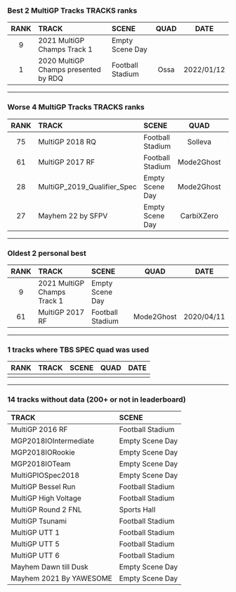 ### Best 2 MultiGP Tracks TRACKS ranks
|RANK|TRACK|SCENE|QUAD|DATE|
|:---:|:---|:---|:---:|:---:|
|9|2021 MultiGP Champs Track 1|Empty Scene Day|||
|1|2020 MultiGP Champs presented by RDQ|Football Stadium|Ossa|2022/01/12|
---
### Worse 4 MultiGP Tracks TRACKS ranks
|RANK|TRACK|SCENE|QUAD|DATE|
|:---:|:---|:---|:---:|:---:|
|75|MultiGP 2018 RQ|Football Stadium|Solleva|2020/05/28|
|61|MultiGP 2017 RF|Football Stadium|Mode2Ghost|2020/04/11|
|28|MultiGP_2019_Qualifier_Spec|Empty Scene Day|Mode2Ghost|2021/04/30|
|27|Mayhem 22 by SFPV|Empty Scene Day|CarbiXZero|2022/04/02|
---
### Oldest 2 personal best
|RANK|TRACK|SCENE|QUAD|DATE|
|:---:|:---|:---|:---:|:---:|
|9|2021 MultiGP Champs Track 1|Empty Scene Day|||
|61|MultiGP 2017 RF|Football Stadium|Mode2Ghost|2020/04/11|
---
### 1 tracks where TBS SPEC quad was used
|RANK|TRACK|SCENE|QUAD|DATE|
|:---:|:---|:---|:---:|:---:|
||||||
---
### 14 tracks without data (200+ or not in leaderboard)
|TRACK|SCENE|
|:---|:---|
|MultiGP 2016 RF|Football Stadium|
|MGP2018IOIntermediate|Empty Scene Day|
|MGP2018IORookie|Empty Scene Day|
|MGP2018IOTeam|Empty Scene Day|
|MultiGPIOSpec2018|Empty Scene Day|
|MultiGP Bessel Run|Football Stadium|
|MultiGP High Voltage|Football Stadium|
|MultiGP Round 2 FNL|Sports Hall|
|MultiGP Tsunami|Football Stadium|
|MultiGP UTT 1|Football Stadium|
|MultiGP UTT 5|Football Stadium|
|MultiGP UTT 6|Football Stadium|
|Mayhem Dawn till Dusk|Empty Scene Day|
|Mayhem 2021 By YAWESOME|Empty Scene Day|
